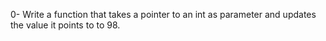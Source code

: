0- Write a function that takes a pointer to an int as parameter and updates the value it points to to 98.
